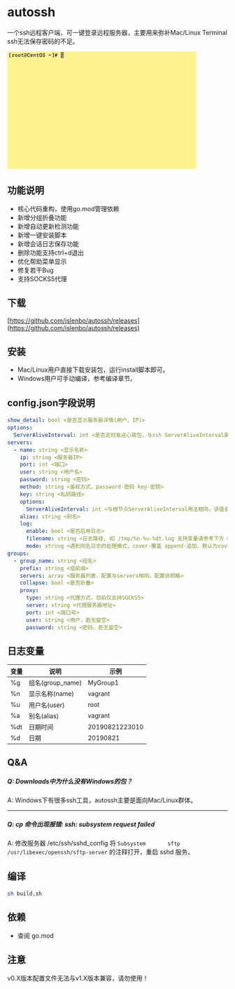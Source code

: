 # autossh

一个ssh远程客户端，可一键登录远程服务器，主要用来弥补Mac/Linux Terminal ssh无法保存密码的不足。

![演示](https://raw.githubusercontent.com/islenbo/autossh/c9b52688dabbba8ef6403c2f83f8d758ae0e4dfe/doc/images/ezgif-5-42b5117192fc.gif)

## 功能说明
- 核心代码重构，使用go.mod管理依赖
- 新增分组折叠功能
- 新增自动更新检测功能
- 新增一键安装脚本
- 新增会话日志保存功能
- 删除功能支持ctrl+d退出
- 优化帮助菜单显示
- 修复若干Bug
- 支持SOCKS5代理

## 下载
[https://github.com/islenbo/autossh/releases](https://github.com/islenbo/autossh/releases)

## 安装
- Mac/Linux用户直接下载安装包，运行install脚本即可。
- Windows用户可手动编译，参考编译章节。

## config.json字段说明
```yaml
show_detail: bool <是否显示服务器详情(用户、IP)>
options:
  ServerAliveInterval: int <是否定时发送心跳包，与ssh ServerAliveInterval属性用法相同>
servers:
  - name: string <显示名称>
    ip: string <服务器IP>
    port: int <端口>
    user: string <用户名>
    password: string <密码>
    method: string <鉴权方式，password-密码 key-密钥>
    key: string <私钥路径>
    options:
      ServerAliveInterval: int <与根节点ServerAliveInterval用法相同，该值会覆盖根节点的值>
    alias: string <别名>
    log:
      enable: bool <是否启用日志>
      filename: string <日志路径, 如 /tmp/%n-%u-%dt.log 支持变量请参考下方《日志变量》章节>
      mode: string <遇到同名日志的处理模式，cover-覆盖 append-追加，默认为cover>
groups:
  - group_name: string <组名>
    prefix: string <组前缀>
    servers: array <服务器列表，配置与servers相同，配置说明略>
    collapse: bool <是否折叠>
    proxy:
      type: string <代理方式，目前仅支持SOCKS5>
      server: string <代理服务器地址>
      port: int <端口号>
      user: string <用户，若无留空>
      password: string <密码，若无留空>
```

## 日志变量
变量 | 说明 | 示例
--- | --- | ---
%g | 组名(group_name) | MyGroup1
%n | 显示名称(name) | vagrant
%u | 用户名(user) | root
%a | 别名(alias) | vagrant
%dt | 日期时间 | 20190821223010
%d | 日期 | 20190821

## Q&amp;A

##### Q: Downloads中为什么没有Windows的包？
A: Windows下有很多ssh工具，autossh主要是面向Mac/Linux群体。

----

##### Q: cp 命令出现报错: ssh: subsystem request failed
A: 修改服务器 /etc/ssh/sshd_config 将 `Subsystem       sftp    /usr/libexec/openssh/sftp-server` 的注释打开，重启 sshd 服务。

## 编译
```bash
sh build.sh
```

## 依赖
- 查阅 go.mod

## 注意
v0.X版本配置文件无法与v1.X版本兼容，请勿使用！